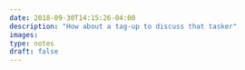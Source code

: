 ```yaml
---
date: 2018-09-30T14:15:26-04:00
description: "How about a tag-up to discuss that tasker"
images: 
type: notes
draft: false
---
```

